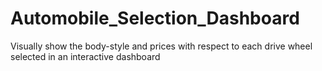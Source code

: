 # Automobile_Selection_Dashboard
Visually show the body-style and prices with respect to each drive wheel selected in an interactive dashboard
